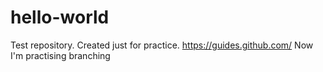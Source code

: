 # hello-world
Test repository. Created just for practice. https://guides.github.com/
Now I'm practising branching

